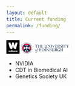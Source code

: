 ```yaml
---
layout: default
title: Current funding
permalink: /funding/
---
```


<img src="/images/wellcome-logo-black.png" width="7%"/> 
<img src="/images/uoe-logo.png" width="25%"/> 

* NVIDIA
* CDT in Biomedical AI
* Genetics Society UK